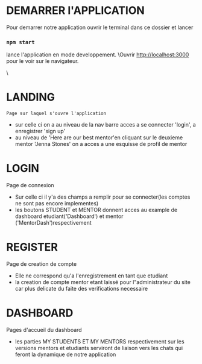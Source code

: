 # DEMARRER l'APPLICATION
Pour demarrer notre application ouvrir le terminal dans ce dossier et lancer
### `npm start`

lance l'application en mode developpement.
\Ouvrir  [http://localhost:3000](http://localhost:3000) pour le voir sur le navigateur.

\

# LANDING 
    Page sur laquel s'ouvre l'application
- sur celle ci on a au niveau de la nav barre acces a se connecter 'login', a enregistrer 'sign up'
- au niveau de 'Here are our best mentor'en cliquant sur le deuxieme mentor 'Jenna Stones' on a acces a une esquisse de profil de mentor

# LOGIN
 Page de connexion 
 - Sur celle ci il y'a des champs a remplir pour se connecter(les comptes ne sont pas encore implementes)
 - les boutons STUDENT et MENTOR donnent acces au example de dashboard etudiant('Dashboard') et mentor ('MentorDash')respectivement

 # REGISTER 
 Page de creation de compte 
 - Elle ne correspond qu'a l'enregistrement en tant que etudiant 
 - la creation de compte mentor etant laissé pour l"administrateur du site car plus delicate du faite des verifications necessaire

 # DASHBOARD

 Pages d'accueil du dashboard 
 - les parties MY STUDENTS ET MY MENTORS respectivement sur les versions mentors et etudiants serviront de liaison vers les chats qui feront la dynamique de notre application 